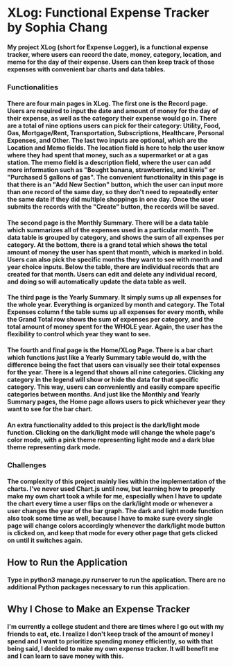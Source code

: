 # XLog: Functional Expense Tracker by Sophia Chang

#### My project XLog (short for Expense Logger), is a functional expense tracker, where users can record the date, money, category, location, and memo for the day of their expense. Users can then keep track of those expenses with convenient bar charts and data tables.

### Functionalities

#### There are four main pages in XLog. The first one is the Record page. Users are required to input the date and amount of money for the day of their expense, as well as the category their expense would go in. There are a total of nine options users can pick for their category: Utility, Food, Gas, Mortgage/Rent, Transportation, Subscriptions, Healthcare, Personal Expenses, and Other. The last two inputs are optional, which are the Location and Memo fields. The location field is here to help the user know where they had spent that money, such as a supermarket or at a gas station. The memo field is a description field, where the user can add more information such as "Bought banana, strawberries, and kiwis" or "Purchased 5 gallons of gas". The convenient functionality in this page is that there is an "Add New Section" button, which the user can input more than one record of the same day, so they don't need to repeatedly enter the same date if they did multiple shoppings in one day. Once the user submits the records with the "Create" button, the records will be saved.

#### The second page is the Monthly Summary. There will be a data table which summarizes all of the expenses used in a particular month. The data table is grouped by category, and shows the sum of all expenses per category. At the bottom, there is a grand total which shows the total amount of money the user has spent that month, which is marked in bold. Users can also pick the specific months they want to see with month and year choice inputs. Below the table, there are individual records that are created for that month. Users can edit and delete any individual record, and doing so will automatically update the data table as well.

#### The third page is the Yearly Summary. It simply sums up all expenses for the whole year. Everything is organized by month and category. The Total Expenses column f the table sums up all expenses for every month, while the Grand Total row shows the sum of expenses per category, and the total amount of money spent for the WHOLE year. Again, the user has the flexibility to control which year they want to see.

#### The fourth and final page is the Home/XLog Page. There is a bar chart which functions just like a Yearly Summary table would do, with the difference being the fact that users can visually see their total expenses for the year. There is a legend that shows all nine categories. Clicking any category in the legend will show or hide the data for that specific category. This way, users can conveniently and easily compare specific categories between months. And just like the Monthly and Yearly Summary pages, the Home page allows users to pick whichever year they want to see for the bar chart.

#### An extra functionality added to this project is the dark/light mode function. Clicking on the dark/light mode will change the whole page's color mode, with a pink theme representing light mode and a dark blue theme representing dark mode.

### Challenges

#### The complexity of this project mainly lies within the implementation of the charts. I've never used Chart.js until now, but learning how to properly make my own chart took a while for me, especially when I have to update the chart every time a user flips on the dark/light mode or whenever a user changes the year of the bar graph. The dark and light mode function also took some time as well, because I have to make sure every single page will change colors accordingly whenever the dark/light mode button is clicked on, and keep that mode for every other page that gets clicked on until it switches again.

## How to Run the Application

#### Type in python3 manage.py runserver to run the application. There are no additional Python packages necessary to run this application.

## Why I Chose to Make an Expense Tracker

#### I'm currently a college student and there are times where I go out with my friends to eat, etc. I realize I don't keep track of the amount of money I spend and I want to prioritize spending money efficiently, so with that being said, I decided to make my own expense tracker. It will benefit me and I can learn to save money with this.